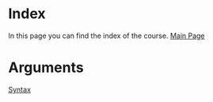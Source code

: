 # Index
In this page you can find the index of the course.
[Main Page](https://fededev01.github.io/Learn-Python)

# Arguments
[Syntax](https://fededev01.github.io/Learn-Python/ch01_brief-syntax)
